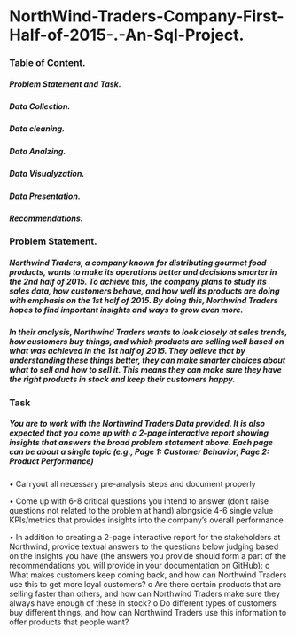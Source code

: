 # NorthWind-Traders-Company-First-Half-of-2015-.-An-Sql-Project.
### Table of Content.
##### Problem Statement and Task.
##### Data Collection.
##### Data cleaning.
##### Data Analzing.
##### Data Visualyzation.
##### Data Presentation.
##### Recommendations.


### Problem Statement.
##### Northwind Traders, a company known for distributing gourmet food products, wants to make its operations better and decisions smarter in the 2nd half of 2015. To achieve this, the company plans to study its sales data, how customers behave, and how well its products are doing with emphasis on the 1st half of 2015. By doing this, Northwind Traders hopes to find important insights and ways to grow even more.
##### In their analysis, Northwind Traders wants to look closely at sales trends, how customers buy things, and which products are selling well based on what was achieved in the 1st half of 2015. They believe that by understanding these things better, they can make smarter choices about what to sell and how to sell it. This means they can make sure they have the right products in stock and keep their customers happy.
### Task
##### You are to work with the Northwind Traders Data provided. It is also expected that you come up with a 2-page interactive report showing insights that answers the broad problem statement above. Each page can be about a single topic (e.g., Page 1: Customer Behavior, Page 2: Product Performance)
•	Carryout all necessary pre-analysis steps and document properly

•	Come up with 6-8 critical questions you intend to answer (don’t raise questions not related to the problem at hand) alongside 4-6 single value KPIs/metrics that provides insights into the company’s overall performance


•	In addition to creating a 2-page interactive report for the stakeholders at Northwind, provide textual answers to the questions below judging based on the insights you have (the answers you provide should form a part of the recommendations you will provide in your documentation on GitHub):
o	What makes customers keep coming back, and how can Northwind Traders use this to get more loyal customers?
o	Are there certain products that are selling faster than others, and how can Northwind Traders make sure they always have enough of these in stock?
o	Do different types of customers buy different things, and how can Northwind Traders use this information to offer products that people want?
